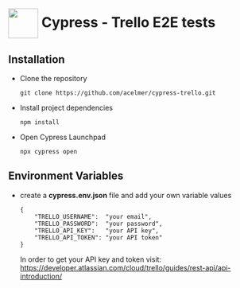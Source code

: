 # <img src="https://asset.brandfetch.io/idIq_kF0rb/idv3zwmSiY.jpeg" align="center" width="60" height="60"> Cypress - Trello E2E tests 

## Installation

-  Clone the repository

    ```
    git clone https://github.com/acelmer/cypress-trello.git
    ```

-   Install project dependencies
    ```
    npm install
    ```

-   Open Cypress Launchpad
    ```
    npx cypress open
    ```

## Environment Variables

-  create a **cypress.env.json** file and add your own variable values

    ```
    {
        "TRELLO_USERNAME":  "your email",
        "TRELLO_PASSWORD":  "your password",
        "TRELLO_API_KEY":   "your API key",
        "TRELLO_API_TOKEN": "your API token"
    }
    ```
    In order to get your API key and token visit: https://developer.atlassian.com/cloud/trello/guides/rest-api/api-introduction/
